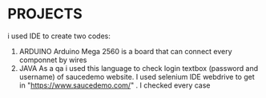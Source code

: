 # PROJECTS
i used IDE to create two codes:
1. ARDUINO
Arduino Mega 2560 is a board that can connect every componnet by wires  
3. JAVA
As a qa i used this language to check login textbox (password and username) of saucedemo website.
I used selenium IDE webdrive to get in  "https://www.saucedemo.com/" .
I checked every case 

